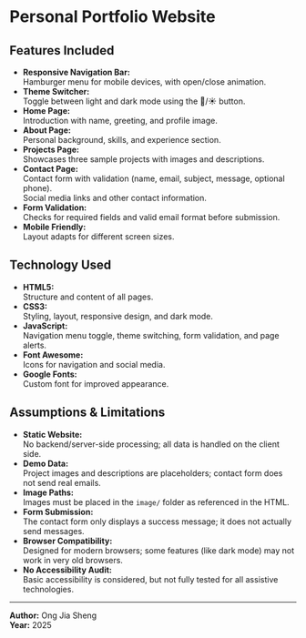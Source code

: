 # Personal Portfolio Website

## Features Included

- **Responsive Navigation Bar:**  
  Hamburger menu for mobile devices, with open/close animation.
- **Theme Switcher:**  
  Toggle between light and dark mode using the 🌙/☀️ button.
- **Home Page:**  
  Introduction with name, greeting, and profile image.
- **About Page:**  
  Personal background, skills, and experience section.
- **Projects Page:**  
  Showcases three sample projects with images and descriptions.
- **Contact Page:**  
  Contact form with validation (name, email, subject, message, optional phone).  
  Social media links and other contact information.
- **Form Validation:**  
  Checks for required fields and valid email format before submission.
- **Mobile Friendly:**  
  Layout adapts for different screen sizes.

## Technology Used

- **HTML5:**  
  Structure and content of all pages.
- **CSS3:**  
  Styling, layout, responsive design, and dark mode.
- **JavaScript:**  
  Navigation menu toggle, theme switching, form validation, and page alerts.
- **Font Awesome:**  
  Icons for navigation and social media.
- **Google Fonts:**  
  Custom font for improved appearance.

## Assumptions & Limitations

- **Static Website:**  
  No backend/server-side processing; all data is handled on the client side.
- **Demo Data:**  
  Project images and descriptions are placeholders; contact form does not send real emails.
- **Image Paths:**  
  Images must be placed in the `image/` folder as referenced in the HTML.
- **Form Submission:**  
  The contact form only displays a success message; it does not actually send messages.
- **Browser Compatibility:**  
  Designed for modern browsers; some features (like dark mode) may not work in very old browsers.
- **No Accessibility Audit:**  
  Basic accessibility is considered, but not fully tested for all assistive technologies.

---

**Author:** Ong Jia Sheng  
**Year:** 2025
